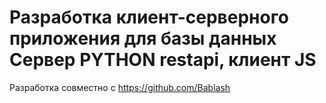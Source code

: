 # Разработка клиент-серверного приложения для базы данных Сервер PYTHON restapi, клиент JS
Разработка совместно с https://github.com/Bablash
